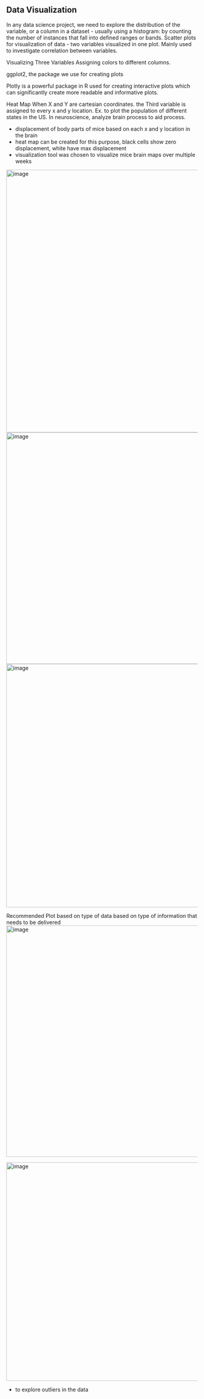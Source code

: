 ## Data Visualization

In any data science project, we need to explore the distribution of the variable, or a column in a dataset - usually using a histogram: by counting the number of instances that fall into defined ranges or bands. Scatter plots for visualization of data - two variables visualized in one plot. Mainly used to investigate correlation between variables.

Visualizing Three Variables
Assigning colors to different columns.

ggplot2, the package we use for creating plots

Plotly is a powerful package in R used for creating interactive plots which can significantly create more readable and informative plots.



Heat Map
When X and Y are cartesian coordinates. the Third variable is assigned to every x and y location. Ex. to plot the population of different states in the US.
In neuroscience, analyze brain process to aid process.
- displacement of body parts of mice based on each x and y location in the brain
- heat map can be created for this purpose, black cells show zero displacement, white have max displacement 
- visualization tool was chosen to visualize mice brain maps over multiple weeks


<img width="691" alt="image" src="https://user-images.githubusercontent.com/48233453/123721987-6c8e0a80-d855-11eb-96eb-aec7338050ec.png">



<img width="609" alt="image" src="https://user-images.githubusercontent.com/48233453/123721575-a27ebf00-d854-11eb-80d7-7ef2eef6abb1.png">

<img width="640" alt="image" src="https://user-images.githubusercontent.com/48233453/123722060-92b3aa80-d855-11eb-8dfd-b4ad0887c4b4.png">


Recommended Plot based on type of data based on type of information that needs to be delivered
<img width="609" alt="image" src="https://user-images.githubusercontent.com/48233453/123721575-a27ebf00-d854-11eb-80d7-7ef2eef6abb1.png">


<img width="575" alt="image" src="https://user-images.githubusercontent.com/48233453/123722129-b119a600-d855-11eb-807b-34918ac64538.png">

- to explore outliers in the data

